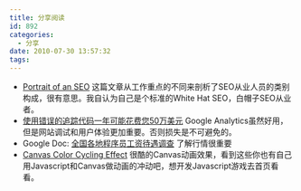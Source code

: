 ```yaml
---
title: 分享阅读
id: 892
categories:
  - 分享
date: 2010-07-30 13:57:32
tags:
---
```


*   [Portrait of an SEO](http://www.seobook.com/portrait-seo)
这篇文章从工作重点的不同来剖析了SEO从业人员的类别构成，很有意思。我自认为自己是个标准的White Hat SEO，白帽子SEO从业者。
*   [使用错误的追踪代码一年可能花费您50万美元](http://www.google.com.hk/ggblog/googlewebmaster-cn/2010/07/50.html)
Google Analytics虽然好用，但是网站调试和用户体验更加重要。否则损失是不可避免的。
*   Google Doc: [全国各地程序员工资待遇调查](http://spreadsheets.google.com/ccc?key=pJEIRoZ3AmaQAHRgzKw7NJg#gid=0)
了解行情很重要
*   [Canvas Color Cycling Effect](http://www.effectgames.com/demos/canvascycle/?sound=0)
很酷的Canvas动画效果，看到这些你也有自己用Javascript和Canvas做动画的冲动吧，想开发Javascript游戏去首页看看。